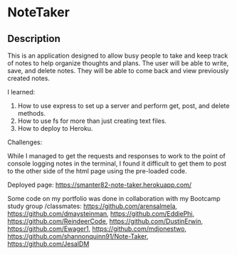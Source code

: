 # NoteTaker
## Description

This is an application designed to allow busy people to take and keep track of notes to help organize thoughts and plans.  The user will be able to write, save, and delete notes.  They will be able to come back and view previously created notes.

I learned:  

1)  How to use express to set up a server and perform get, post, and delete methods.
2)  How to use fs for more than just creating text files. 
3)  How to deploy to Heroku.

Challenges:

While I managed to get the requests and responses to work to the point of console logging notes in the terminal, I found it difficult to get them to post to the other side of the html page using the pre-loaded code.

Deployed page:  https://smanter82-note-taker.herokuapp.com/

Some code on my portfolio was done in collaboration with my Bootcamp study group /classmates: https://github.com/arensalmela, https://github.com/dmaysteinman, https://github.com/EddiePhi, https://github.com/ReindeerCode, https://github.com/DustinErwin, https://github.com/Ewager1, https://github.com/mdjonestwo, https://github.com/shannonquinn91/Note-Taker, https://github.com/JesalDM


